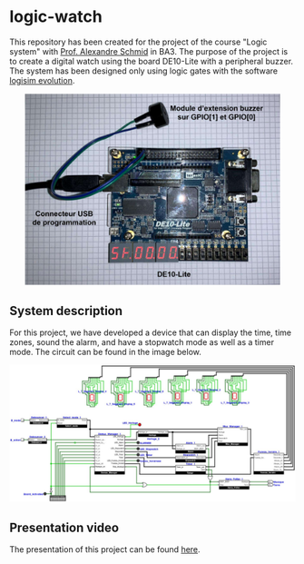 # logic-watch

This repository has been created for the project of the course "Logic system" with <a href="https://people.epfl.ch/alexandre.schmid">Prof. Alexandre Schmid</a> in BA3. The purpose of the project is to create a digital watch using the board DE10-Lite with a peripheral buzzer. The system has been designed only using logic gates with the software <a href="https://github.com/logisim-evolution/logisim-evolution"> logisim evolution</a>. 

<div align="center">
  <img src="img/Harware.PNG" alt="Hardware" width="450"/>
</div>

## System description 

For this project, we have developed a device that can display the time, time zones, sound the alarm, and have a stopwatch mode as well as a timer mode. The circuit can be found in the image below.

<div align="center">
  <img src="img/circuit.PNG" alt="circuit" width="700" title="Circuit"/>
</div>

## Presentation video

The presentation of this project can be found <a href="https://youtu.be/Nt_p1-IWtGc">here</a>.
